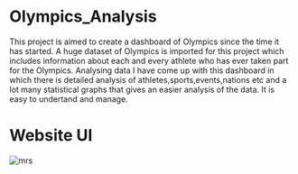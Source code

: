 # Olympics_Analysis
This project is aimed to create a dashboard of Olympics since the time it has started. A huge dataset of Olympics is imported for this project which includes information about each and every athlete who has ever taken part for the Olympics. Analysing data I have come up with this dashboard in which there is detailed analysis of athletes,sports,events,nations etc and a lot many statistical graphs that gives an easier analysis of the data. It is easy to undertand and manage.

# Website UI
![mrs](https://user-images.githubusercontent.com/91802408/177060454-c5a43284-a828-4ab4-9a92-e72c11e17eb7.jpg)
